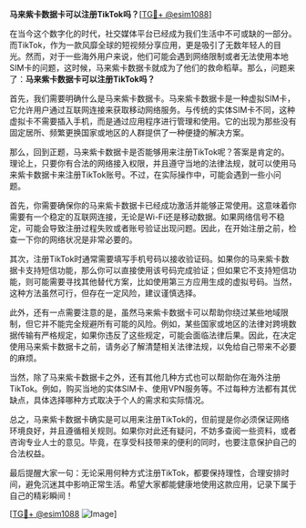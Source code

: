 **马来紫卡数据卡可以注册TikTok吗？**[[TG💪+ @esim1088](https://t.me/s/esim1088)]

在当今这个数字化的时代，社交媒体平台已经成为我们生活中不可或缺的一部分。而TikTok，作为一款风靡全球的短视频分享应用，更是吸引了无数年轻人的目光。然而，对于一些海外用户来说，他们可能会遇到网络限制或者无法使用本地SIM卡的问题，这时候，马来紫卡数据卡就成为了他们的救命稻草。那么，问题来了：**马来紫卡数据卡可以注册TikTok吗？**

首先，我们需要明确什么是马来紫卡数据卡。马来紫卡数据卡是一种虚拟SIM卡，它允许用户通过互联网连接来获取移动网络服务。与传统的实体SIM卡不同，这种虚拟卡不需要插入手机，而是通过应用程序进行管理和使用。它的出现为那些没有固定居所、频繁更换国家或地区的人群提供了一种便捷的解决方案。

那么，回到正题，马来紫卡数据卡是否能够用来注册TikTok呢？答案是肯定的。理论上，只要你有合法的网络接入权限，并且遵守当地的法律法规，就可以使用马来紫卡数据卡来注册TikTok账号。不过，在实际操作中，可能会遇到一些小问题。

首先，你需要确保你的马来紫卡数据卡已经成功激活并能够正常使用。这意味着你需要有一个稳定的互联网连接，无论是Wi-Fi还是移动数据。如果网络信号不稳定，可能会导致注册过程失败或者账号验证出现问题。因此，在开始注册之前，检查一下你的网络状况是非常必要的。

其次，注册TikTok时通常需要填写手机号码以接收验证码。如果你的马来紫卡数据卡支持短信功能，那么你可以直接使用该号码完成验证；但如果它不支持短信功能，则可能需要寻找其他替代方案，比如使用第三方应用生成的虚拟号码。当然，这种方法虽然可行，但存在一定风险，建议谨慎选择。

此外，还有一点需要注意的是，虽然马来紫卡数据卡可以帮助你绕过某些地域限制，但它并不能完全规避所有可能的风险。例如，某些国家或地区的法律对跨境数据传输有严格规定，如果你违反了这些规定，可能会面临法律后果。因此，在决定使用马来紫卡数据卡之前，请务必了解清楚相关法律法规，以免给自己带来不必要的麻烦。

当然，除了马来紫卡数据卡之外，还有其他几种方式也可以帮助你在海外注册TikTok。例如，购买当地的实体SIM卡、使用VPN服务等。不过每种方法都有其优缺点，具体选择哪种方式取决于个人的需求和实际情况。

总之，马来紫卡数据卡确实是可以用来注册TikTok的，但前提是你必须保证网络环境良好，并且遵循相关规则。如果你对此还有疑问，不妨多查阅一些资料，或者咨询专业人士的意见。毕竟，在享受科技带来的便利的同时，也要注意保护自己的合法权益。

最后提醒大家一句：无论采用何种方式注册TikTok，都要保持理性，合理安排时间，避免沉迷其中影响正常生活。希望大家都能健康地使用这款应用，记录下属于自己的精彩瞬间！

[[TG💪+ @esim1088](https://t.me/s/esim1088) ![Image](https://i.postimg.cc/4NQfJmqS/Snipaste-2025-05-13-00-14-12.png)]